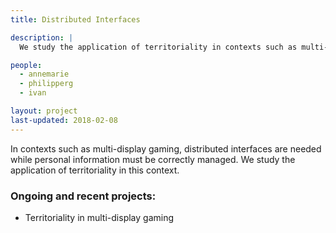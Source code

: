 ```yaml
---
title: Distributed Interfaces

description: |
  We study the application of territoriality in contexts such as multi-display gaming in which personal information must be correctly managed.

people:
  - annemarie
  - philipperg
  - ivan

layout: project
last-updated: 2018-02-08
---
```


In contexts such as multi-display gaming, distributed interfaces are needed while personal information must be correctly managed. We study the application of territoriality in this context.

### Ongoing and recent projects:

  - Territoriality in multi-display gaming
  

